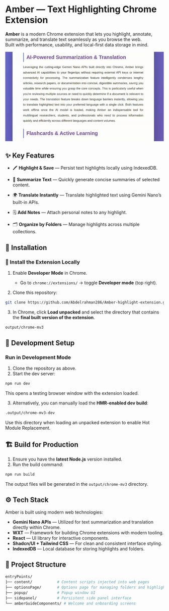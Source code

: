 # Amber — Text Highlighting Chrome Extension

**Amber** is a modern Chrome extension that lets you highlight, annotate, summarize, and translate text seamlessly as you browse the web.  
Built with performance, usability, and local-first data storage in mind.

![Demo](./demo-gif.gif)

## ✨ Key Features

- 🖍️ **Highlight & Save** — Persist text highlights locally using IndexedDB.

- 🧠 **Summarize Text** — Quickly generate concise summaries of selected content.
- 🌍 **Translate Instantly** — Translate highlighted text using Gemini Nano’s built-in APIs.
- 🗒️ **Add Notes** — Attach personal notes to any highlight.
- 🗂️ **Organize by Folders** — Manage highlights across multiple collections.

## 🚀 Installation

### 🔹 Install the Extension Locally

1. Enable **Developer Mode** in Chrome.

   - Go to `chrome://extensions/` → toggle **Developer mode** (top right).

2. Clone this repository:

```bash
git clone https://github.com/Abdelrahman286/Amber-highlight-extension.git
```

3. In Chrome, click **Load unpacked** and select the directory that contains the **final built version of the extension**.

```bash
output/chrome-mv3
```

## 🧩 Development Setup

### Run in Development Mode

1. Clone the repository as above.
2. Start the dev server:

```bash
npm run dev
```

This opens a testing browser window with the extension loaded.

3. Alternatively, you can manually load the **HMR-enabled dev build**:

```bash
.output/chrome-mv3-dev
```

Use this directory when loading an unpacked extension to enable Hot Module Replacement.

## 🏗️ Build for Production

1. Ensure you have the **latest Node.js** version installed.
2. Run the build command:

```bash
npm run build
```

The output files will be generated in the `output/chrome-mv3` directory.

## ⚙️ Tech Stack

Amber is built using modern web technologies:

- **Gemini Nano APIs** — Utilized for text summarization and translation directly within Chrome.
- **WXT** — Framework for building Chrome extensions with modern tooling.
- **React** — UI library for interactive components.
- **Shadcn/UI + Tailwind CSS** — For clean and consistent interface styling.
- **IndexedDB** — Local database for storing highlights and folders.

## 📂 Project Structure

```bash
entryPoints/
├── content/           # Content scripts injected into web pages
├── optionsPage/       # Options page for managing folders and highlights
├── popup/             # Popup window UI
├── sidepanel/         # Persistent side panel interface
└── amberGuideComponents/ # Welcome and onboarding screens

```
